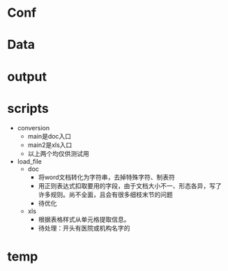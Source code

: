 # Conf

# Data

# output
# scripts
* conversion
    * main是doc入口
    * main2是xls入口
    * 以上两个均仅供测试用
* load_file
    * doc 
        * 将word文档转化为字符串，去掉特殊字符、制表符
        * 用正则表达式扣取要用的字段，由于文档大小不一、形态各异，写了许多规则。尚不全面，且会有很多细枝末节的问题
        * 待优化
    * xls
        * 根据表格样式从单元格提取信息。
        * 待处理：开头有医院或机构名字的
# temp
